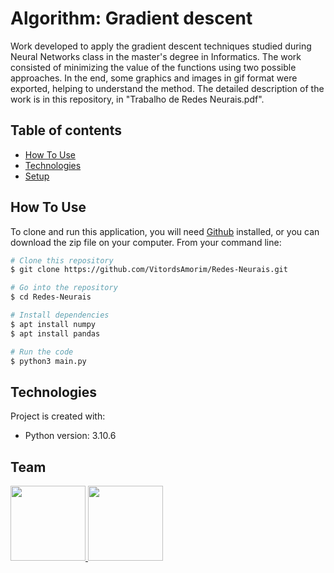 # Algorithm: Gradient descent

Work developed to apply the gradient descent techniques studied during Neural Networks class in the master's degree in Informatics. The work consisted of minimizing the value of the functions using two possible approaches. In the end, some graphics and images in gif format were exported, helping to understand the method. The detailed description of the work is in this repository, in "Trabalho de Redes Neurais.pdf".

## Table of contents
* [How To Use](#how-to-use)
* [Technologies](#technologies)
* [Setup](#setup)


## How To Use

To clone and run this application, you will need [Github](https://github.com/git-guides/install-git) installed, or you can download the zip file on your computer. From your command line:

```bash
# Clone this repository
$ git clone https://github.com/VitordsAmorim/Redes-Neurais.git

# Go into the repository
$ cd Redes-Neurais

# Install dependencies
$ apt install numpy
$ apt install pandas

# Run the code
$ python3 main.py
```


## Technologies
Project is created with:
* Python version: 3.10.6

## Team

<div align="left">
  <a href="https://github.com/VitordsAmorim">
  <img src="https://github.com/VitordsAmorim.png" width="120"/>
  </a>
  <a href="https://github.com/WesleyPereiraPimentel">
  <img src="https://github.com/WesleyPereiraPimentel.png" width="120"/>
  </a>
</div>





	
